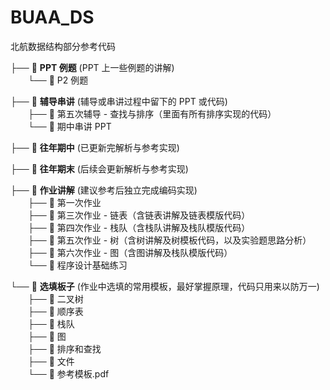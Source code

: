 # BUAA_DS

北航数据结构部分参考代码

├── 📁 **PPT 例题** (PPT 上一些例题的讲解)  
&emsp;&emsp;└── 📁 P2 例题  

├── 📁 **辅导串讲** (辅导或串讲过程中留下的 PPT 或代码)  
&emsp;&emsp;├── 📁 第五次辅导 - 查找与排序（里面有所有排序实现的代码）  
&emsp;&emsp;└── 📄 期中串讲 PPT  

├── 📁 **往年期中** (已更新完解析与参考实现)  

├── 📁 **往年期末** (后续会更新解析与参考实现)  

├── 📁 **作业讲解** (建议参考后独立完成编码实现)  
&emsp;&emsp;├── 📁 第一次作业  
&emsp;&emsp;├── 📁 第三次作业 - 链表（含链表讲解及链表模版代码）  
&emsp;&emsp;├── 📁 第四次作业 - 栈队（含栈队讲解及栈队模版代码）  
&emsp;&emsp;├── 📁 第五次作业 - 树（含树讲解及树模板代码，以及实验题思路分析）  
&emsp;&emsp;├── 📁 第六次作业 - 图（含图讲解及栈队模版代码）  
&emsp;&emsp;└── 📁 程序设计基础练习  

└── 📁 **选填板子** (作业中选填的常用模板，最好掌握原理，代码只用来以防万一)  
&emsp;&emsp;├── 📁 二叉树  
&emsp;&emsp;├── 📁 顺序表  
&emsp;&emsp;├──  📁 栈队  
&emsp;&emsp;├── 📁 图  
&emsp;&emsp;├── 📁 排序和查找  
&emsp;&emsp;├── 📁 文件  
&emsp;&emsp;└── 📄 参考模板.pdf  
